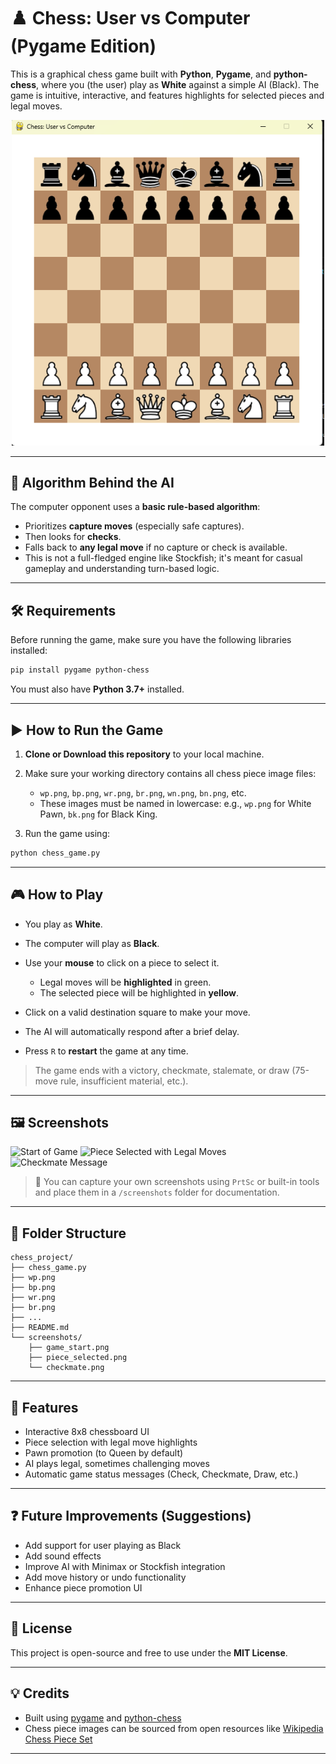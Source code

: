 # ♟️ Chess: User vs Computer (Pygame Edition)

This is a graphical chess game built with **Python**, **Pygame**, and **python-chess**, where you (the user) play as **White** against a simple AI (Black). The game is intuitive, interactive, and features highlights for selected pieces and legal moves.

<p align="center">
  <img src="./picture/chess.png" width="500" alt="Chess Gameplay Screenshot">
</p>

---

## 🧠 Algorithm Behind the AI

The computer opponent uses a **basic rule-based algorithm**:

* Prioritizes **capture moves** (especially safe captures).
* Then looks for **checks**.
* Falls back to **any legal move** if no capture or check is available.
* This is not a full-fledged engine like Stockfish; it's meant for casual gameplay and understanding turn-based logic.

---

## 🛠️ Requirements

Before running the game, make sure you have the following libraries installed:

```bash
pip install pygame python-chess
```

You must also have **Python 3.7+** installed.

---

## ▶️ How to Run the Game

1. **Clone or Download this repository** to your local machine.

2. Make sure your working directory contains all chess piece image files:

   * `wp.png`, `bp.png`, `wr.png`, `br.png`, `wn.png`, `bn.png`, etc.
   * These images must be named in lowercase: e.g., `wp.png` for White Pawn, `bk.png` for Black King.

3. Run the game using:

```bash
python chess_game.py
```

---

## 🎮 How to Play

* You play as **White**.
* The computer will play as **Black**.
* Use your **mouse** to click on a piece to select it.

  * Legal moves will be **highlighted** in green.
  * The selected piece will be highlighted in **yellow**.
* Click on a valid destination square to make your move.
* The AI will automatically respond after a brief delay.
* Press `R` to **restart** the game at any time.

> The game ends with a victory, checkmate, stalemate, or draw (75-move rule, insufficient material, etc.).

---

## 🖼️ Screenshots

<p float="left">
  <img src="game_start.png" width="280" alt="Start of Game">
  <img src="piece_selected.png" width="280" alt="Piece Selected with Legal Moves">
  <img src="checkmate.png" width="280" alt="Checkmate Message">
</p>

> 📸 You can capture your own screenshots using `PrtSc` or built-in tools and place them in a `/screenshots` folder for documentation.

---

## 📂 Folder Structure

```
chess_project/
├── chess_game.py
├── wp.png
├── bp.png
├── wr.png
├── br.png
├── ...
├── README.md
└── screenshots/
    ├── game_start.png
    ├── piece_selected.png
    └── checkmate.png
```

---

## 🚀 Features

* Interactive 8x8 chessboard UI
* Piece selection with legal move highlights
* Pawn promotion (to Queen by default)
* AI plays legal, sometimes challenging moves
* Automatic game status messages (Check, Checkmate, Draw, etc.)

---

## ❓ Future Improvements (Suggestions)

* Add support for user playing as Black
* Add sound effects
* Improve AI with Minimax or Stockfish integration
* Add move history or undo functionality
* Enhance piece promotion UI

---

## 📜 License

This project is open-source and free to use under the **MIT License**.

---

## 💡 Credits

* Built using [pygame](https://www.pygame.org/) and [python-chess](https://python-chess.readthedocs.io/en/latest/)
* Chess piece images can be sourced from open resources like [Wikipedia Chess Piece Set](https://commons.wikimedia.org/wiki/Category:SVG_chess_pieces)

---